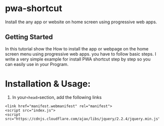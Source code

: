 # pwa-shortcut
Install the any app or website on home screen using progressive web apps.
<h2>Getting Started</h2>
<p>In this tutorial show the How to install the app or webpage on the home screen menu using progressive web apps. you have to follow basic steps. I write a very simple example for install PWA shortcut step by step so you can easily use in your Program.
</p>
<h1>Installation & Usage:</h1>
<ol><li>In your<code>&lt;head&gt;</code>section, add the following links</li></ol>
<pre><code>&lt;link href="manifest.webmanifest" rel="manifest"&gt;</code>
<code>&lt;script src="index.js"&gt;</code>
<code>&lt;script src="https://cdnjs.cloudflare.com/ajax/libs/jquery/2.2.4/jquery.min.js"&gt;</code></pre>


